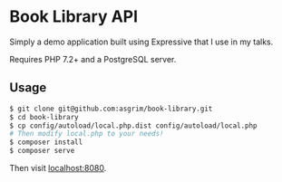 # Book Library API

Simply a demo application built using Expressive that I use in my talks.

Requires PHP 7.2+ and a PostgreSQL server.

## Usage

```bash
$ git clone git@github.com:asgrim/book-library.git
$ cd book-library
$ cp config/autoload/local.php.dist config/autoload/local.php
# Then modify local.php to your needs!
$ composer install
$ composer serve
```

Then visit [localhost:8080](http://localhost:8080/).

